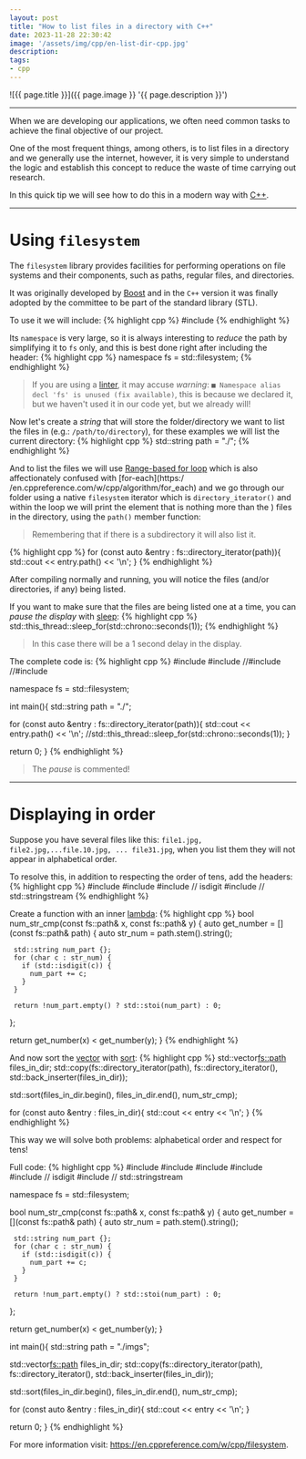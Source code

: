 ```yaml
---
layout: post
title: "How to list files in a directory with C++"
date: 2023-11-28 22:30:42
image: '/assets/img/cpp/en-list-dir-cpp.jpg'
description:
tags:
- cpp
---
```


![{{ page.title }}]({{ page.image }} '{{ page.description }}')

---

When we are developing our applications, we often need common tasks to achieve the final objective of our project.

One of the most frequent things, among others, is to list files in a directory and we generally use the internet, however, it is very simple to understand the logic and establish this concept to reduce the waste of time carrying out research.

In this quick tip we will see how to do this in a modern way with [C++](https://terminalroot.com/tags#cpp).

---

# Using `filesystem`
The `filesystem` library provides facilities for performing operations on file systems and their components, such as paths, regular files, and directories.

It was originally developed by [Boost](https://www.boost.org/) and in the `C++` version it was finally adopted by the committee to be part of the standard library (STL).

To use it we will include:
{% highlight cpp %}
#include <filesystem>
{% endhighlight %}

Its `namespace` is very large, so it is always interesting to *reduce* the path by simplifying it to `fs` only, and this is best done right after including the header:
{% highlight cpp %}
namespace fs = std::filesystem;
{% endhighlight %}
> If you are using a [linter](https://terminalroot.com/how-to-use-clang-tidy-for-cpp/), it may accuse *warning*: `■ Namespace alias decl 'fs' is unused (fix available)`, this is because we declared it, but we haven't used it in our code yet, but we already will!

Now let's create a *string* that will store the folder/directory we want to list the files in (e.g.: `/path/to/directory`), for these examples we will list the current directory:
{% highlight cpp %}
std::string path = "./";
{% endhighlight %}

And to list the files we will use [Range-based for loop](https://en.cppreference.com/w/cpp/language/range-for) which is also affectionately confused with [for-each](https:/ /en.cppreference.com/w/cpp/algorithm/for_each) and we go through our folder using a native `filesystem` iterator which is `directory_iterator()` and within the loop we will print the element that is nothing more than the ) files in the directory, using the `path()` member function:
> Remembering that if there is a subdirectory it will also list it.

{% highlight cpp %}
for (const auto &entry : fs::directory_iterator(path)){
   std::cout << entry.path() << '\n';
}
{% endhighlight %}

After compiling normally and running, you will notice the files (and/or directories, if any) being listed.

If you want to make sure that the files are being listed one at a time, you can *pause the display* with [sleep](https://terminalroot.com/4-different-ways-to-use-sleep-in-cpp/):
{% highlight cpp %}
std::this_thread::sleep_for(std::chrono::seconds(1));
{% endhighlight %}
> In this case there will be a 1 second delay in the display.

The complete code is:
{% highlight cpp %}
#include <iostream>
#include <filesystem>
//#include <chrono>
//#include <thread>

namespace fs = std::filesystem;

int main(){
   std::string path = "./";

   for (const auto &entry : fs::directory_iterator(path)){
     std::cout << entry.path() << '\n';
     //std::this_thread::sleep_for(std::chrono::seconds(1));
   }

   return 0;
}
{% endhighlight %}
> The *pause* is commented!

---

# Displaying in order
Suppose you have several files like this: `file1.jpg, file2.jpg,...file.10.jpg, ... file31.jpg`, when you list them they will not appear in alphabetical order.

To resolve this, in addition to respecting the order of tens, add the headers:
{% highlight cpp %}
#include <vector>
#include <algorithm>
#include <cctype> // isdigit
#include <sstream> // std::stringstream
{% endhighlight %}

Create a function with an inner [lambda](https://terminalroot.com/10-examples-of-using-lambda-functions-in-cpp/):
{% highlight cpp %}
bool num_str_cmp(const fs::path& x, const fs::path& y) {
   auto get_number = [](const fs::path& path) {
     auto str_num = path.stem().string();

     std::string num_part {};
     for (char c : str_num) {
       if (std::isdigit(c)) {
         num_part += c;
       }
     }

     return !num_part.empty() ? std::stoi(num_part) : 0;
   };

   return get_number(x) < get_number(y);
}
{% endhighlight %}

And now sort the [vector](https://terminalroot.com/two-dimensional-vectors-in-cpp/) with [sort](https://terminalroot.com/swapping-values-and-sorting-array-values/):
{% highlight cpp %}
std::vector<fs::path> files_in_dir;
std::copy(fs::directory_iterator(path), fs::directory_iterator(), std::back_inserter(files_in_dir));

std::sort(files_in_dir.begin(), files_in_dir.end(), num_str_cmp);

for (const auto &entry : files_in_dir){
   std::cout << entry << '\n';
}
{% endhighlight %}

This way we will solve both problems: alphabetical order and respect for tens!

Full code:
{% highlight cpp %}
#include <iostream>
#include <filesystem>
#include <vector>
#include <algorithm>
#include <cctype> // isdigit
#include <sstream> // std::stringstream

namespace fs = std::filesystem;

bool num_str_cmp(const fs::path& x, const fs::path& y) {
   auto get_number = [](const fs::path& path) {
     auto str_num = path.stem().string();

     std::string num_part {};
     for (char c : str_num) {
       if (std::isdigit(c)) {
         num_part += c;
       }
     }

     return !num_part.empty() ? std::stoi(num_part) : 0;
   };

   return get_number(x) < get_number(y);
}

int main(){
   std::string path = "./imgs";

   std::vector<fs::path> files_in_dir;
   std::copy(fs::directory_iterator(path), fs::directory_iterator(), std::back_inserter(files_in_dir));

   std::sort(files_in_dir.begin(), files_in_dir.end(), num_str_cmp);

   for (const auto &entry : files_in_dir){
     std::cout << entry << '\n';
   }

   return 0;
}
{% endhighlight %}

For more information visit: <https://en.cppreference.com/w/cpp/filesystem>.
<!-- https://stackoverflow.com/questions/612097/how-can-i-get-the-list-of-files-in-a-directory-using-c-or-c -->

